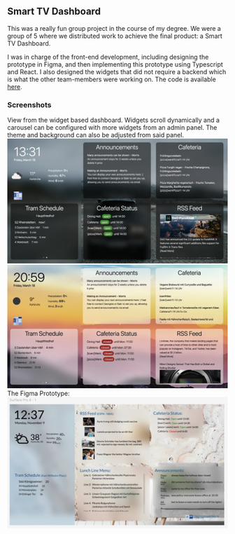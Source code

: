 ## Smart TV Dashboard 
This was a really fun group project in the course of my degree. We were a group of 5 where we distributed work to achieve the final product: a Smart TV Dashboard. 

I was in charge of the front-end development, including designing the prototype in Figma, and then implementing this prototype using Typescript and React. I also designed the widgets that did not require a backend which is what the other team-members were working on. The code is available [here](https://github.com/penta-skill-experience/kit-smart-tv/).
### Screenshots
View from the widget based dashboard. Widgets scroll dynamically and a carousel can be configured with more widgets from an admin panel. The theme and background can also be adjusted from said panel.
![](attachment/624c780fbc190ad8b9ea97451a5e211d.png)
![](attachment/62f41c85f98c3b5484854b089d3e63f0.png)
The Figma Prototype:
![](attachment/99abbee419ffb3ad929dc4c96d57eb35.png)
